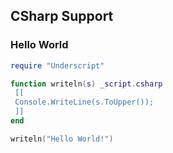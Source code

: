 ## CSharp Support

### Hello World

```lua
require "Underscript"

function writeln(s) _script.csharp
 [[
 Console.WriteLine(s.ToUpper());
 ]]
end

writeln("Hello World!")
```